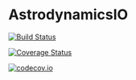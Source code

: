 # AstrodynamicsIO

[![Build Status](https://travis-ci.org/helgee/AstrodynamicsIO.jl.svg?branch=master)](https://travis-ci.org/helgee/AstrodynamicsIO.jl)

[![Coverage Status](https://coveralls.io/repos/helgee/AstrodynamicsIO.jl/badge.svg?branch=master&service=github)](https://coveralls.io/github/helgee/AstrodynamicsIO.jl?branch=master)

[![codecov.io](http://codecov.io/github/helgee/AstrodynamicsIO.jl/coverage.svg?branch=master)](http://codecov.io/github/helgee/AstrodynamicsIO.jl?branch=master)
